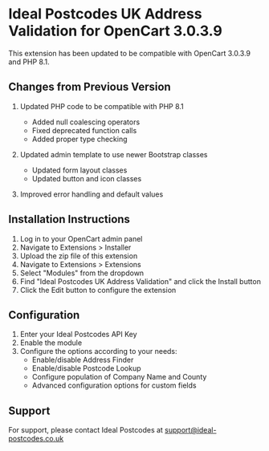 # Ideal Postcodes UK Address Validation for OpenCart 3.0.3.9

This extension has been updated to be compatible with OpenCart 3.0.3.9 and PHP 8.1.

## Changes from Previous Version

1. Updated PHP code to be compatible with PHP 8.1
   - Added null coalescing operators
   - Fixed deprecated function calls
   - Added proper type checking

2. Updated admin template to use newer Bootstrap classes
   - Updated form layout classes
   - Updated button and icon classes

3. Improved error handling and default values

## Installation Instructions

1. Log in to your OpenCart admin panel
2. Navigate to Extensions > Installer
3. Upload the zip file of this extension
4. Navigate to Extensions > Extensions
5. Select "Modules" from the dropdown
6. Find "Ideal Postcodes UK Address Validation" and click the Install button
7. Click the Edit button to configure the extension

## Configuration

1. Enter your Ideal Postcodes API Key
2. Enable the module
3. Configure the options according to your needs:
   - Enable/disable Address Finder
   - Enable/disable Postcode Lookup
   - Configure population of Company Name and County
   - Advanced configuration options for custom fields

## Support

For support, please contact Ideal Postcodes at support@ideal-postcodes.co.uk
